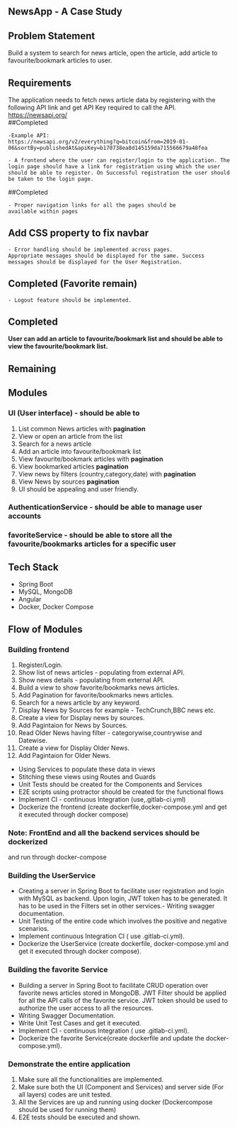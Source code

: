 ## NewsApp - A Case Study

## Problem Statement
Build a system to search for news article, open the article, add article to favourite/bookmark articles to user.

## Requirements
The application needs to fetch news article data by registering with the following API link and get API Key required to call the API.
https://newsapi.org/   
##Completed

	-Example API:
	https://newsapi.org/v2/everything?q=bitcoin&from=2019-01-06&sortBy=publishedAt&apiKey=b170738ea8d145159da715566679a48fea

	- A frontend where the user can register/login to the application. The login page should have a link for registration using which the user
	should be able to register. On Successful registration the user should be taken to the login page.
##Completed

	- Proper navigation links for all the pages should be
	available within pages
## Add CSS property to fix navbar

	- Error handling should be implemented across pages.
	Appropriate messages should be displayed for the same. Success
	messages should be displayed for the User Registration.
## Completed (Favorite remain)

	- Logout feature should be implemented.
## Completed

**User can add an article to favourite/bookmark list and should be able to view the favourite/bookmark list.**
## Remaining


## Modules
### UI (User interface) - should be able to
1. List common News articles with **pagination**  
2. View or open an article from the list      
3. Search for a news article
4. Add an article into favourite/bookmark list
5. View favourite/bookmark articles with **pagination**
6. View bookmarked articles **pagination**
7. View news by filters (country,category,date) with **pagination**
8. View News by sources **pagination**
9. UI should be appealing and user friendly.

### AuthenticationService - should be able to manage user accounts
### favoriteService - should be able to store all the favourite/bookmarks articles for a specific user
## Tech Stack
- Spring Boot
- MySQL, MongoDB
- Angular
- Docker, Docker Compose

## Flow of Modules
### Building frontend
1. Register/Login.
2. Show list of news articles - populating from external API.
3. Show news details - populating from external API.
4. Build a view to show favorite/bookmarks news articles.
5. Add Pagination for favorite/bookmarks news articles.
6. Search for a news article by any keyword.
7. Display News by Sources
	for example - TechCrunch,BBC news etc.
8. Create a view for Display news by sources.
9. Add Pagintaion for News by Sources.
10. Read Older News 
	having filter - categorywise,countrywise and Datewise.
8. Create a view for Display Older News.
9. Add Pagintaion for Older News.


- Using Services to populate these data in views
- Stitching these views using Routes and Guards
- Unit Tests should be created for the Components and Services
- E2E scripts using protractor should be created for the functional flows
- Implement CI - continuous Integration (use,.gitlab-ci.yml)
- Dockerize the frontend (create dockerfile,docker-compose.yml and get it executed through docker compose)

### Note: FrontEnd and all the backend services should be dockerized
and run through docker-compose

### Building the UserService
- Creating a server in Spring Boot to facilitate user registration and login with MySQL as backend. Upon login, JWT token has to be generated. 	It has to be used in the Filters set in other services.- Writing swagger documentation.
- Unit Testing of the entire code which involves the positive and negative scenarios.
- Implement continuous Integration CI ( use .gitlab-ci.yml).
- Dockerize the UserService (create dockerfile, docker-compose.yml and get it executed through docker compose).

### Building the favorite Service
- Building a server in Spring Boot to facilitate CRUD operation over favorite news articles stored in MongoDB. JWT Filter should be
  applied for all the API calls of the favorite service. JWT token should be used to authorize the user access to all the resources.
- Writing Swagger Documentation.
- Write Unit Test Cases and get it executed.
- Implement CI - continuous Integration ( use .gitlab-ci.yml).
- Dockerize the favorite Service(create dockerfile and update the docker-compose.yml).

### Demonstrate the entire application
1. Make sure all the functionalities are implemented.
2. Make sure both the UI (Component and Services) and server side (For all layers) codes are unit tested.
3. All the Services are up and running using docker (Dockercompose should be used for running them)
4. E2E tests should be executed and shown.


